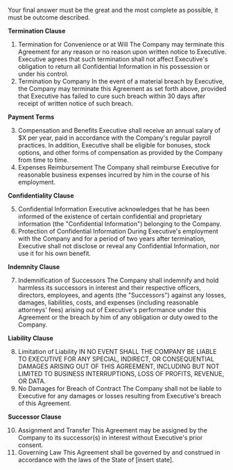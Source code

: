 Your final answer must be the great and the most complete as possible, it must be outcome described.

**Termination Clause**

1. Termination for Convenience or at Will
The Company may terminate this Agreement for any reason or no reason upon written notice to Executive. Executive agrees that such termination shall not affect Executive's obligation to return all Confidential Information in his possession or under his control.
2. Termination by Company
In the event of a material breach by Executive, the Company may terminate this Agreement as set forth above, provided that Executive has failed to cure such breach within 30 days after receipt of written notice of such breach.

**Payment Terms**

3. Compensation and Benefits
Executive shall receive an annual salary of $X per year, paid in accordance with the Company's regular payroll practices. In addition, Executive shall be eligible for bonuses, stock options, and other forms of compensation as provided by the Company from time to time.
4. Expenses Reimbursement
The Company shall reimburse Executive for reasonable business expenses incurred by him in the course of his employment.

**Confidentiality Clause**

5. Confidential Information
Executive acknowledges that he has been informed of the existence of certain confidential and proprietary information (the "Confidential Information") belonging to the Company.
6. Protection of Confidential Information
During Executive's employment with the Company and for a period of two years after termination, Executive shall not disclose or reveal any Confidential Information, nor use it for his own benefit.

**Indemnity Clause**

7. Indemnification of Successors
The Company shall indemnify and hold harmless its successors in interest and their respective officers, directors, employees, and agents (the "Successors") against any losses, damages, liabilities, costs, and expenses (including reasonable attorneys' fees) arising out of Executive's performance under this Agreement or the breach by him of any obligation or duty owed to the Company.

**Liability Clause**

8. Limitation of Liability
IN NO EVENT SHALL THE COMPANY BE LIABLE TO EXECUTIVE FOR ANY SPECIAL, INDIRECT, OR CONSEQUENTIAL DAMAGES ARISING OUT OF THIS AGREEMENT, INCLUDING BUT NOT LIMITED TO BUSINESS INTERRUPTIONS, LOSS OF PROFITS, REVENUE, OR DATA.
9. No Damages for Breach of Contract
The Company shall not be liable to Executive for any damages or losses resulting from Executive's breach of this Agreement.

**Successor Clause**

10. Assignment and Transfer
This Agreement may be assigned by the Company to its successor(s) in interest without Executive's prior consent.
11. Governing Law
This Agreement shall be governed by and construed in accordance with the laws of the State of [insert state].